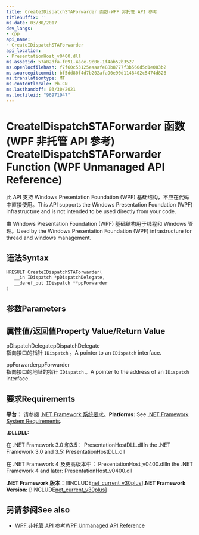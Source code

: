 ```yaml
---
title: CreateIDispatchSTAForwarder 函数-WPF 非托管 API 参考
titleSuffix: ''
ms.date: 03/30/2017
dev_langs:
- cpp
api_name:
- CreateIDispatchSTAForwarder
api_location:
- PresentationHost_v0400.dll
ms.assetid: 57a02dfa-f091-4ace-9c06-1f4ab52b3527
ms.openlocfilehash: f7f60c53125eaaafe88b8777f3b560d5d1e083b2
ms.sourcegitcommit: bf5dd80f4d7b202afa90e90d1148402c5474d826
ms.translationtype: MT
ms.contentlocale: zh-CN
ms.lasthandoff: 03/30/2021
ms.locfileid: "96971947"
---
```

# <a name="createidispatchstaforwarder-function-wpf-unmanaged-api-reference"></a><span data-ttu-id="06a06-102">CreateIDispatchSTAForwarder 函数 (WPF 非托管 API 参考) </span><span class="sxs-lookup"><span data-stu-id="06a06-102">CreateIDispatchSTAForwarder Function (WPF Unmanaged API Reference)</span></span>
<span data-ttu-id="06a06-103">此 API 支持 Windows Presentation Foundation (WPF) 基础结构，不应在代码中直接使用。</span><span class="sxs-lookup"><span data-stu-id="06a06-103">This API supports the Windows Presentation Foundation (WPF) infrastructure and is not intended to be used directly from your code.</span></span>  
  
 <span data-ttu-id="06a06-104">由 Windows Presentation Foundation (WPF) 基础结构用于线程和 Windows 管理。</span><span class="sxs-lookup"><span data-stu-id="06a06-104">Used by the Windows Presentation Foundation (WPF) infrastructure for thread and windows management.</span></span>  
  
## <a name="syntax"></a><span data-ttu-id="06a06-105">语法</span><span class="sxs-lookup"><span data-stu-id="06a06-105">Syntax</span></span>  
  
```cpp  
HRESULT CreateIDispatchSTAForwarder(  
   __in IDispatch *pDispatchDelegate,
   __deref_out IDispatch **ppForwarder  
)  
```  
  
## <a name="parameters"></a><span data-ttu-id="06a06-106">参数</span><span class="sxs-lookup"><span data-stu-id="06a06-106">Parameters</span></span>  
  
## <a name="property-valuereturn-value"></a><span data-ttu-id="06a06-107">属性值/返回值</span><span class="sxs-lookup"><span data-stu-id="06a06-107">Property Value/Return Value</span></span>  
 <span data-ttu-id="06a06-108">pDispatchDelegate</span><span class="sxs-lookup"><span data-stu-id="06a06-108">pDispatchDelegate</span></span>  
 <span data-ttu-id="06a06-109">指向接口的指针 `IDispatch` 。</span><span class="sxs-lookup"><span data-stu-id="06a06-109">A pointer to an `IDispatch` interface.</span></span>  
  
 <span data-ttu-id="06a06-110">ppForwarder</span><span class="sxs-lookup"><span data-stu-id="06a06-110">ppForwarder</span></span>  
 <span data-ttu-id="06a06-111">指向接口的地址的指针 `IDispatch` 。</span><span class="sxs-lookup"><span data-stu-id="06a06-111">A pointer to the address of an `IDispatch` interface.</span></span>  
  
## <a name="requirements"></a><span data-ttu-id="06a06-112">要求</span><span class="sxs-lookup"><span data-stu-id="06a06-112">Requirements</span></span>  
 <span data-ttu-id="06a06-113">**平台：** 请参阅 [.NET Framework 系统要求](/dotnet/framework/get-started/system-requirements)。</span><span class="sxs-lookup"><span data-stu-id="06a06-113">**Platforms:** See [.NET Framework System Requirements](/dotnet/framework/get-started/system-requirements).</span></span>  
  
 <span data-ttu-id="06a06-114">**.DLL**</span><span class="sxs-lookup"><span data-stu-id="06a06-114">**DLL:**</span></span>  
  
 <span data-ttu-id="06a06-115">在 .NET Framework 3.0 和3.5： PresentationHostDLL.dll</span><span class="sxs-lookup"><span data-stu-id="06a06-115">In the .NET Framework 3.0 and 3.5: PresentationHostDLL.dll</span></span>  
  
 <span data-ttu-id="06a06-116">在 .NET Framework 4 及更高版本中： PresentationHost_v0400.dll</span><span class="sxs-lookup"><span data-stu-id="06a06-116">In the .NET Framework 4 and later: PresentationHost_v0400.dll</span></span>  
  
 <span data-ttu-id="06a06-117">**.NET Framework 版本：**[!INCLUDE[net_current_v30plus](../../../includes/net-current-v30plus-md.md)]</span><span class="sxs-lookup"><span data-stu-id="06a06-117">**.NET Framework Version:** [!INCLUDE[net_current_v30plus](../../../includes/net-current-v30plus-md.md)]</span></span>  
  
## <a name="see-also"></a><span data-ttu-id="06a06-118">另请参阅</span><span class="sxs-lookup"><span data-stu-id="06a06-118">See also</span></span>

- [<span data-ttu-id="06a06-119">WPF 非托管 API 参考</span><span class="sxs-lookup"><span data-stu-id="06a06-119">WPF Unmanaged API Reference</span></span>](wpf-unmanaged-api-reference.md)
